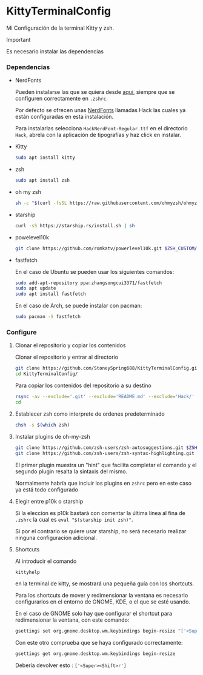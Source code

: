 # KittyTerminalConfig
Mi Configuración de la terminal Kitty y zsh.

>[!IMPORTANT]
>Es necesario instalar las dependencias

### Dependencias
- NerdFonts

  Pueden instalarse las que se quiera desde [aquí](https://www.nerdfonts.com/font-downloads), siempre que se configuren correctamente en ```.zshrc```.
  
  Por defecto se ofrecen unas [NerdFonts](Hack) llamadas Hack las cuales ya están configuradas en esta instalación.

  Para instalarlas selecciona ```HackNerdFont-Regular.ttf``` en el directorio ```Hack```, abrela con la aplicación de tipografías y haz click en instalar.

- Kitty
  ```bash
  sudo apt install kitty
  ```
- zsh
  ```bash
  sudo apt install zsh
  ```
- oh my zsh
  ```bash
  sh -c "$(curl -fsSL https://raw.githubusercontent.com/ohmyzsh/ohmyzsh/master/tools/install.sh)"
  ```
- starship
  ```bash
  curl -sS https://starship.rs/install.sh | sh
  ```
- powelevel10k
  ```bash
  git clone https://github.com/romkatv/powerlevel10k.git $ZSH_CUSTOM/themes/powerlevel10k
  ```
- fastfetch
  
  En el caso de Ubuntu se pueden usar los siguientes comandos:
  ```bash
  sudo add-apt-repository ppa:zhangsongcui3371/fastfetch
  sudo apt update
  sudo apt install fastfetch
  ```
  En el caso de Arch, se puede instalar con pacman:
  ```bash
  sudo pacman -S fastfetch
  ```

### Configure
1. Clonar el repositorio y copiar los contenidos

    Clonar el repositorio y entrar al directorio
     ```bash
     git clone https://github.com/StoneySpring688/KittyTerminalConfig.git
     cd KittyTerminalConfig/
     ```
    Para copiar los contenidos del repositorio a su destino
    ```bash
    rsync -av --exclude='.git' --exclude='README.md' --exclude='Hack/' ./ ~/
    cd
    ```
3. Establecer zsh como interprete de ordenes predeterminado
    ```bash
    chsh -s $(which zsh)
    ```
4. Instalar plugins de oh-my-zsh
   ```bash
   git clone https://github.com/zsh-users/zsh-autosuggestions.git $ZSH_CUSTOM/plugins/zsh-autosuggestions
   git clone https://github.com/zsh-users/zsh-syntax-highlighting.git $ZSH_CUSTOM/plugins/zsh-syntax-highlighting
   ```
   El primer plugin muestra un "hint" que facilita completar el comando y el segundo plugin resalta la sintaxis del mismo.

   Normalmente habría que incluir los plugins en ```zshrc``` pero en este caso ya está todo configurado
5. Elegir entre p10k o starship

   Si la eleccion es p10k bastará con comentar la última línea al fina de ```.zshrc``` la cual es ```eval "$(starship init zsh)"```.
   
   Si por el contrario se quiere usar starship, no será necesario realizar ninguna configuración adicional.

6. Shortcuts

   Al introducir el comando
   ```zsh
   kittyhelp
   ```
   en la terminal de kitty, se mostrará una pequeña guía con los shortcuts.

   Para los shortcuts de mover y redimensionar la ventana es necesario configurarlos en el entorno de GNOME, KDE, o el que se esté usando.

   En el caso de GNOME solo hay que configurar el shortcut para redimensionar la ventana, con este comando:
   ```bash
   gsettings set org.gnome.desktop.wm.keybindings begin-resize "['<Super><Shift>r']"
   ```
   Con este otro comprueba que se haya configurado correctamente:
   ```bash
   gsettings get org.gnome.desktop.wm.keybindings begin-resize
   ```
   Debería devolver esto : ```['<Super><Shift>r']```
  


